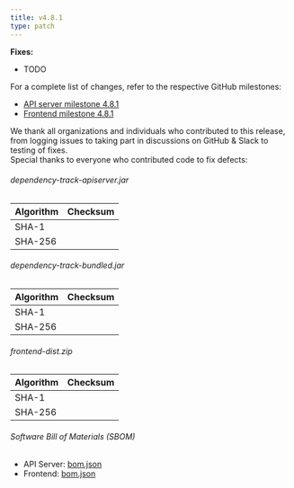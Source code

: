```yaml
---
title: v4.8.1
type: patch
---
```


**Fixes:**

* TODO

For a complete list of changes, refer to the respective GitHub milestones:

* [API server milestone 4.8.1](https://github.com/DependencyTrack/dependency-track/milestone/32?closed=1)
* [Frontend milestone 4.8.1](https://github.com/DependencyTrack/frontend/milestone/15?closed=1)

We thank all organizations and individuals who contributed to this release, from logging issues to taking part in
discussions on GitHub & Slack to testing of fixes.  
Special thanks to everyone who contributed code to fix defects:

###### dependency-track-apiserver.jar

| Algorithm | Checksum |
|:----------|:---------|
| SHA-1     |          |
| SHA-256   |          |

###### dependency-track-bundled.jar

| Algorithm | Checksum |
|:----------|:---------|
| SHA-1     |          |
| SHA-256   |          |

###### frontend-dist.zip

| Algorithm | Checksum |
|:----------|:---------|
| SHA-1     |          |
| SHA-256   |          |

###### Software Bill of Materials (SBOM)

* API Server: [bom.json](https://github.com/DependencyTrack/dependency-track/releases/download/4.8.1/bom.json)
* Frontend: [bom.json](https://github.com/DependencyTrack/frontend/releases/download/4.8.1/bom.json)

[apiserver/#2194]: https://github.com/DependencyTrack/dependency-track/issues/2194
[apiserver/#2622]: https://github.com/DependencyTrack/dependency-track/issues/2622
[apiserver/#2628]: https://github.com/DependencyTrack/dependency-track/issues/2628
[apiserver/#2695]: https://github.com/DependencyTrack/dependency-track/issues/2695
[apiserver/#2697]: https://github.com/DependencyTrack/dependency-track/pull/2697
[apiserver/#2698]: https://github.com/DependencyTrack/dependency-track/issues/2698
[apiserver/#2707]: https://github.com/DependencyTrack/dependency-track/issues/2707
[apiserver/#2743]: https://github.com/DependencyTrack/dependency-track/pull/2743

[frontend/#477]: https://github.com/DependencyTrack/frontend/issues/477
[frontend/#483]: https://github.com/DependencyTrack/frontend/issues/483
[frontend/#486]: https://github.com/DependencyTrack/frontend/issues/486
[frontend/#495]: https://github.com/DependencyTrack/frontend/issues/495